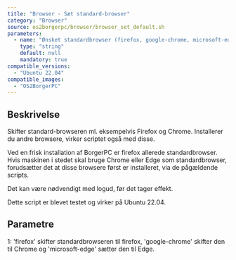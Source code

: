 ```yaml
---
title: "Browser - Sæt standard-browser"
category: "Browser"
source: os2borgerpc/browser/browser_set_default.sh
parameters:
  - name: "Ønsket standardbrowser (firefox, google-chrome, microsoft-edge)"
    type: "string"
    default: null
    mandatory: true
compatible_versions:
  - "Ubuntu 22.04"
compatible_images:
  - "OS2BorgerPC"
---
```


## Beskrivelse
Skifter standard-browseren ml. eksempelvis Firefox og Chrome. 
Installerer du andre browsere, virker scriptet også med disse.

Ved en frisk installation af BorgerPC er firefox allerede standardbrowser.
Hvis maskinen i stedet skal bruge Chrome eller Edge som standardbrowser, forudsætter det at disse browsere først er installeret, via de pågældende scripts.

Det kan være nødvendigt med logud, før det tager effekt.

Dette script er blevet testet og virker på Ubuntu 22.04.

## Parametre
1: 'firefox' skifter standardbrowseren til firefox, 'google-chrome' skifter den til Chrome og 'microsoft-edge' sætter den til Edge.



